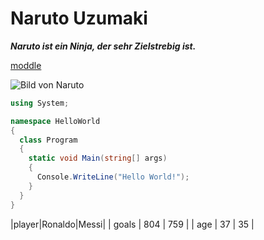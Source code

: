 # Naruto Uzumaki

***Naruto ist ein Ninja, der sehr Zielstrebig ist.***

[moddle](https://moodle.bbbaden.ch/course/view.php?id=1091)

![Bild von Naruto](https://th.bing.com/th/id/OIP.7bT8oGHcc6D2M5LESPUS1AHaFo?w=229&h=180&c=7&r=0&o=5&dpr=1.5&pid=1.7)



```c#
using System;

namespace HelloWorld
{
  class Program
  {
    static void Main(string[] args)
    {
      Console.WriteLine("Hello World!");    
    }
  }
}
```

|player|Ronaldo|Messi|
| goals | 804 | 759 |
| age | 37 | 35 | 
